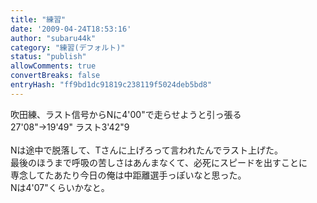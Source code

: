 ```yaml
---
title: "練習"
date: '2009-04-24T18:53:16'
author: "subaru44k"
category: "練習(デフォルト)"
status: "publish"
allowComments: true
convertBreaks: false
entryHash: "ff9bd1dc91819c238119f5024deb5bd8"
---
```

吹田練、ラスト信号からNに4'00"で走らせようと引っ張る<br>
27'08"→19'49" ラスト3'42"9<br>
<br>
Nは途中で脱落して、Tさんに上げろって言われたんでラスト上げた。<br>
最後のほうまで呼吸の苦しさはあんまなくて、必死にスピードを出すことに<br>
専念してたあたり今日の俺は中距離選手っぽいなと思った。<br>
Nは4'07"くらいかなと。
